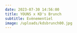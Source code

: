 ```yaml
---
date: 2023-07-30 14:56:00
title: YOUNS x KD's Brunch
subtitle: Evènementiel
image: /uploads/kdsbrunch00.jpg
---
```

